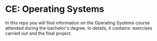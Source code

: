 # CE: Operating Systems

In this repo you will find information on the Operating Systems course attended during the bachelor's degree. In details, it contains: exercises carried out and the final project.
